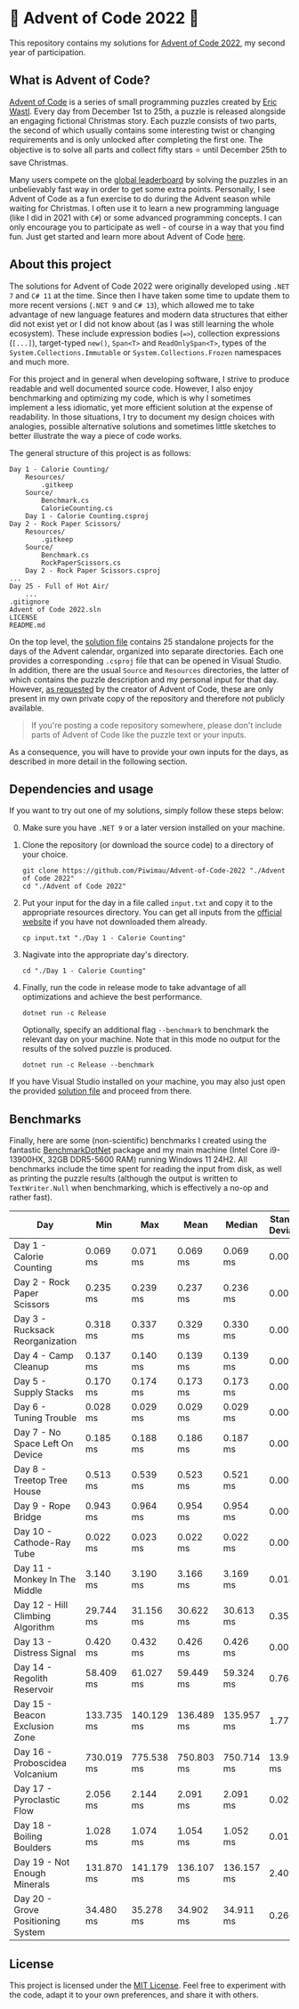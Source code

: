 # 🎄 Advent of Code 2022 🎄

This repository contains my solutions for [Advent of Code 2022](https://adventofcode.com/2022),
my second year of participation.

## What is Advent of Code?

[Advent of Code](https://adventofcode.com/) is a series of small programming puzzles created by
[Eric Wastl](http://was.tl/). Every day from December 1st to 25th, a puzzle is released alongside an
engaging fictional Christmas story. Each puzzle consists of two parts, the second of which usually
contains some interesting twist or changing requirements and is only unlocked after completing the
first one. The objective is to solve all parts and collect fifty stars ⭐ until December 25th to save
Christmas.

Many users compete on the [global leaderboard](https://adventofcode.com/2022/leaderboard) by solving
the puzzles in an unbelievably fast way in order to get some extra points. Personally, I see Advent
of Code as a fun exercise to do during the Advent season while waiting for Christmas. I often use it
to learn a new programming language (like I did in 2021 with `C#`) or some advanced programming
concepts. I can only encourage you to participate as well - of course in a way that you find fun.
Just get started and learn more about Advent of Code [here](https://adventofcode.com/2022/about).

## About this project

The solutions for Advent of Code 2022 were originally developed using `.NET 7` and `C# 11` at the
time. Since then I have taken some time to update them to more recent versions (`.NET 9` and
`C# 13`), which allowed me to take advantage of new language features and modern data structures
that either did not exist yet or I did not know about (as I was still learning the whole ecosystem).
These include expression bodies (`=>`), collection expressions (`[...]`), target-typed `new()`,
`Span<T>` and `ReadOnlySpan<T>`, types of the `System.Collections.Immutable` or
`System.Collections.Frozen` namespaces and much more.

For this project and in general when developing software, I strive to produce readable and well
documented source code. However, I also enjoy benchmarking and optimizing my code, which is why I
sometimes implement a less idiomatic, yet more efficient solution at the expense of readability.
In those situations, I try to document my design choices with analogies, possible alternative
solutions and sometimes little sketches to better illustrate the way a piece of code works.

The general structure of this project is as follows:

```plaintext
Day 1 - Calorie Counting/
    Resources/
        .gitkeep
    Source/
        Benchmark.cs
        CalorieCounting.cs
    Day 1 - Calorie Counting.csproj
Day 2 - Rock Paper Scissors/
    Resources/
        .gitkeep
    Source/
        Benchmark.cs
        RockPaperScissors.cs
    Day 2 - Rock Paper Scissors.csproj
...
Day 25 - Full of Hot Air/
    ...
.gitignore
Advent of Code 2022.sln
LICENSE
README.md
```

On the top level, the [solution file](<Advent of Code 2022.sln>) contains 25 standalone projects
for the days of the Advent calendar, organized into separate directories. Each one provides a
corresponding `.csproj` file that can be opened in Visual Studio. In addition, there are the usual
`Source` and `Resources` directories, the latter of which contains the puzzle description and my
personal input for that day. However, [as requested](https://adventofcode.com/2022/about) by the
creator of Advent of Code, these are only present in my own private copy of the repository and
therefore not publicly available.

> If you're posting a code repository somewhere, please don't include parts of Advent of Code like
  the puzzle text or your inputs.

As a consequence, you will have to provide your own inputs for the days, as described in more detail
in the following section.

## Dependencies and usage

If you want to try out one of my solutions, simply follow these steps below:

0. Make sure you have `.NET 9` or a later version installed on your machine.

1. Clone the repository (or download the source code) to a directory of your choice.

   ```shell
   git clone https://github.com/Piwimau/Advent-of-Code-2022 "./Advent of Code 2022"
   cd "./Advent of Code 2022"
   ```

2. Put your input for the day in a file called `input.txt` and copy it to the appropriate resources
   directory. You can get all inputs from the [official website](https://adventofcode.com/2022) if
   you have not downloaded them already.

   ```shell
   cp input.txt "./Day 1 - Calorie Counting"
   ```

3. Nagivate into the appropriate day's directory.

   ```shell
   cd "./Day 1 - Calorie Counting"
   ```

4. Finally, run the code in release mode to take advantage of all optimizations and achieve the best
   performance.

   ```shell
   dotnet run -c Release
   ```

   Optionally, specify an additional flag `--benchmark` to benchmark the relevant day on your
   machine. Note that in this mode no output for the results of the solved puzzle is produced.

   ```shell
   dotnet run -c Release --benchmark
   ```

If you have Visual Studio installed on your machine, you may also just open the provided
[solution file](<Advent of Code 2022.sln>) and proceed from there.

## Benchmarks

Finally, here are some (non-scientific) benchmarks I created using the fantastic
[BenchmarkDotNet](https://github.com/dotnet/BenchmarkDotNet) package and my main machine (Intel Core
i9-13900HX, 32GB DDR5-5600 RAM) running Windows 11 24H2. All benchmarks include the time spent for
reading the input from disk, as well as printing the puzzle results (although the output is written
to `TextWriter.Null` when benchmarking, which is effectively a no-op and rather fast).

| Day                               | Min        | Max        | Mean       | Median     | Standard Deviation |
|-----------------------------------|------------|------------|------------|------------|--------------------|
| Day 1 - Calorie Counting          |   0.069 ms |   0.071 ms |   0.069 ms |   0.069 ms |           0.001 ms |
| Day 2 - Rock Paper Scissors       |   0.235 ms |   0.239 ms |   0.237 ms |   0.236 ms |           0.001 ms |
| Day 3 - Rucksack Reorganization   |   0.318 ms |   0.337 ms |   0.329 ms |   0.330 ms |           0.005 ms |
| Day 4 - Camp Cleanup              |   0.137 ms |   0.140 ms |   0.139 ms |   0.139 ms |           0.001 ms |
| Day 5 - Supply Stacks             |   0.170 ms |   0.174 ms |   0.173 ms |   0.173 ms |           0.001 ms |
| Day 6 - Tuning Trouble            |   0.028 ms |   0.029 ms |   0.029 ms |   0.029 ms |           0.000 ms |
| Day 7 - No Space Left On Device   |   0.185 ms |   0.188 ms |   0.186 ms |   0.187 ms |           0.001 ms |
| Day 8 - Treetop Tree House        |   0.513 ms |   0.539 ms |   0.523 ms |   0.521 ms |           0.008 ms |
| Day 9 - Rope Bridge               |   0.943 ms |   0.964 ms |   0.954 ms |   0.954 ms |           0.006 ms |
| Day 10 - Cathode-Ray Tube         |   0.022 ms |   0.023 ms |   0.022 ms |   0.022 ms |           0.000 ms |
| Day 11 - Monkey In The Middle     |   3.140 ms |   3.190 ms |   3.166 ms |   3.169 ms |           0.014 ms |
| Day 12 - Hill Climbing Algorithm  |  29.744 ms |  31.156 ms |  30.622 ms |  30.613 ms |           0.353 ms |
| Day 13 - Distress Signal          |   0.420 ms |   0.432 ms |   0.426 ms |   0.426 ms |           0.003 ms |
| Day 14 - Regolith Reservoir       |  58.409 ms |  61.027 ms |  59.449 ms |  59.324 ms |           0.764 ms |
| Day 15 - Beacon Exclusion Zone    | 133.735 ms | 140.129 ms | 136.489 ms | 135.957 ms |           1.777 ms |
| Day 16 - Proboscidea Volcanium    | 730.019 ms | 775.538 ms | 750.803 ms | 750.714 ms |          13.966 ms |
| Day 17 - Pyroclastic Flow         |   2.056 ms |   2.144 ms |   2.091 ms |   2.091 ms |           0.022 ms |
| Day 18 - Boiling Boulders         |   1.028 ms |   1.074 ms |   1.054 ms |   1.052 ms |           0.011 ms |
| Day 19 - Not Enough Minerals      | 131.870 ms | 141.179 ms | 136.107 ms | 136.157 ms |           2.409 ms |
| Day 20 - Grove Positioning System |  34.480 ms |  35.278 ms |  34.902 ms |  34.911 ms |           0.260 ms |

## License

This project is licensed under the [MIT License](LICENSE). Feel free to experiment with the code,
adapt it to your own preferences, and share it with others.